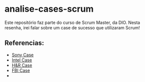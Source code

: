 # analise-cases-scrum
 Este repositório faz parte do curso de Scrum Master, da DIO.
 Nesta resenha, irei falar sobre um case de sucesso que utilizaram Scrum!


## Referencias: 
- [Sony Case](https://www.agile42.com/en/success-stories/success-story-sony)
- [Intel Case](http://www.michaeljames.org/Intel-case-study.pdf)
- [H&R Case](https://www.braintrustgroup.com/case-study/hr-block-case-study/)
- [FBI Case](https://www.zappts.com/blog/scrum-case-como-o-fbi-desenvolveu-em-1-ano-um-projeto-que-estava-atrasado-ha-10-anos-e-com-economia-de-90-do-investimento/)
- 
